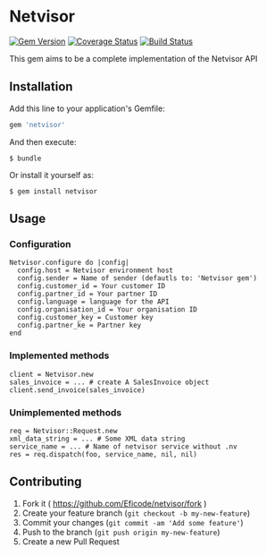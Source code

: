 # Netvisor
[![Gem Version](https://badge.fury.io/rb/netvisor.svg)](http://badge.fury.io/rb/netvisor)
[![Coverage Status](https://coveralls.io/repos/Eficode/netvisor/badge.png)](https://coveralls.io/r/Eficode/netvisor)
[![Build Status](https://travis-ci.org/Eficode/netvisor.svg?branch=master)](https://travis-ci.org/Eficode/netvisor)

This gem aims to be a complete implementation of the Netvisor API

## Installation

Add this line to your application's Gemfile:

```ruby
gem 'netvisor'
```

And then execute:

    $ bundle

Or install it yourself as:

    $ gem install netvisor

## Usage

### Configuration

```
Netvisor.configure do |config|
  config.host = Netvisor environment host
  config.sender = Name of sender (defautls to: 'Netvisor gem')
  config.customer_id = Your customer ID
  config.partner_id = Your partner ID
  config.language = language for the API
  config.organisation_id = Your organisation ID
  config.customer_key = Customer key
  config.partner_ke = Partner key
end
```

### Implemented methods

```
client = Netvisor.new
sales_invoice = ... # create A SalesInvoice object
client.send_invoice(sales_invoice)
```

### Unimplemented methods

```
req = Netvisor::Request.new
xml_data_string = ... # Some XML data string
service_name = ... # Name of netvisor service without .nv
res = req.dispatch(foo, service_name, nil, nil)
```


## Contributing

1. Fork it ( https://github.com/Eficode/netvisor/fork )
2. Create your feature branch (`git checkout -b my-new-feature`)
3. Commit your changes (`git commit -am 'Add some feature'`)
4. Push to the branch (`git push origin my-new-feature`)
5. Create a new Pull Request
